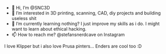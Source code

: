 - 👋 Hi, I’m @SNC3D
- 👀 I’m interested in 3D printing, scanning, CAD, diy projects and building useless shit 
- 🌱 I’m currently learning nothing? I just improve my skills as i do. I might want to learn about ethical hacking.
- 📫 How to reach me? @stefansnerdcave on Instagram

I love Klipper but i also love Prusa pinters... Enders are cool too :D
